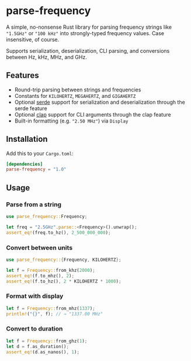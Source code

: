 # parse-frequency
A simple, no-nonsense Rust library for parsing frequency strings like `"1.5GHz"` or `"100 kHz"` into strongly-typed frequency values. Case insensitive, of course.

Supports serialization, deserialization, CLI parsing, and conversions between Hz, kHz, MHz, and GHz.

## Features

- Round-trip parsing between strings and frequencies
- Constants for `KILOHERTZ`, `MEGAHERTZ`, and `GIGAHERTZ`
- Optional [serde](https://serde.rs/) support for serialization and deserialization through the serde feature
- Optional [clap](https://docs.rs/clap/) support for CLI arguments through the clap feature
- Built-in formatting (e.g. `"2.50 MHz"`) via `Display`

## Installation

Add this to your `Cargo.toml`:

```toml
[dependencies]
parse-frequency = "1.0"
```

## Usage
### Parse from a string
```rust
use parse_frequency::Frequency;

let freq = "2.5GHz".parse::<Frequency>().unwrap();
assert_eq!(freq.to_hz(), 2_500_000_000);
```

### Convert between units
```rust
use parse_frequency::{Frequency, KILOHERTZ};

let f = Frequency::from_khz(2000);
assert_eq!(f.to_mhz(), 2);
assert_eq!(f.to_hz(), 2 * KILOHERTZ * 1000);
```

### Format with display
```rust
let f = Frequency::from_mhz(1337);
println!("{}", f); // → "1337.00 MHz"
```
### Convert to duration
```rust
let f = Frequency::from_ghz(1);
let d = f.as_duration();
assert_eq!(d.as_nanos(), 1);
```